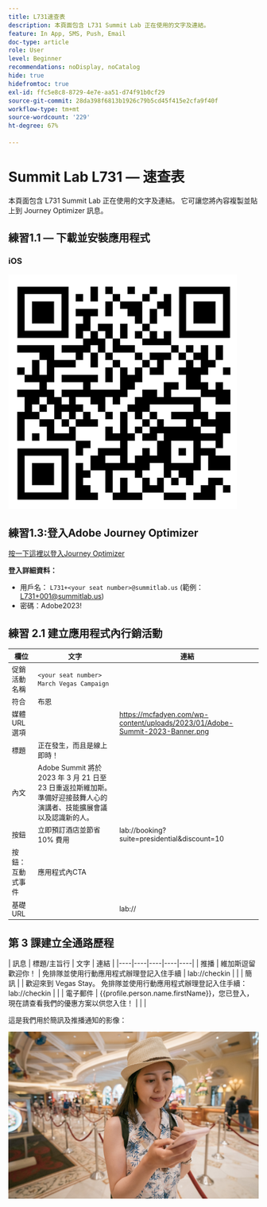 ```yaml
---
title: L731速查表
description: 本頁面包含 L731 Summit Lab 正在使用的文字及連結。
feature: In App, SMS, Push, Email
doc-type: article
role: User
level: Beginner
recommendations: noDisplay, noCatalog
hide: true
hidefromtoc: true
exl-id: ffc5e8c8-8729-4e7e-aa51-d74f91b0cf29
source-git-commit: 28da398f6813b1926c79b5cd45f415e2cfa9f40f
workflow-type: tm+mt
source-wordcount: '229'
ht-degree: 67%

---
```


# Summit Lab L731  — 速查表

本頁面包含 L731 Summit Lab 正在使用的文字及連結。 它可讓您將內容複製並貼上到 Journey Optimizer 訊息。

## 練習1.1 — 下載並安裝應用程式

### iOS

![適用於iOS的QR碼](/help/assets/lab731-ios-qr-code.png)


## 練習1.3:登入Adobe Journey Optimizer

[按一下這裡以登入Journey Optimizer](https://experience.adobe.com/#/@techmarketingdemos/sname:summit-2023-ajo-lab/journey-optimizer/home)

**登入詳細資料：**

* 用戶名： `L731+<your seat number>@summitlab.us` (範例：L731+001@summitlab.us)
* 密碼：Adobe2023!


## 練習 2.1 建立應用程式內行銷活動



| 欄位 | 文字 | 連結 |
|----|----|----|
| 促銷活動名稱 | `<your seat number> March Vegas Campaign` |  |
| 符合 | 布恩 |  |
| 媒體 URL 選項 |  | https://mcfadyen.com/wp-content/uploads/2023/01/Adobe-Summit-2023-Banner.png |
| 標題 | 正在發生，而且是線上即時！ |  |
| 內文 | Adobe Summit 將於 2023 年 3 月 21 日至 23 日重返拉斯維加斯。準備好迎接鼓舞人心的演講者、技能擴展會議以及認識新的人。 |  |
| 按鈕 | 立即預訂酒店並節省 10% 費用 | lab://booking?suite=presidential&amp;discount=10 |
| 按鈕：互動式事件 | 應用程式內CTA |  |
| 基礎 URL |  | lab:// |



## 第 3 課建立全通路歷程

| 訊息 | 標題/主旨行 | 文字 | 連結 |
|----|----|----|----|----|
| 推播 | 維加斯逗留歡迎你！ | 免排隊並使用行動應用程式辦理登記入住手續 | lab://checkin |  |
| 簡訊 |  | 歡迎來到 Vegas Stay。 免排隊並使用行動應用程式辦理登記入住手續：lab://checkin |  |
| 電子郵件 | {{profile.person.name.firstName}}，您已登入，現在請查看我們的優惠方案以供您入住！ |  |  |


這是我們用於簡訊及推播通知的影像：

![線上登記入住](/help/assets/vegas_online_check_in.jpg)
